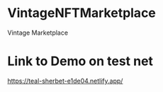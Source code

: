 # VintageNFTMarketplace

Vintage Marketplace

# Link to Demo on test net

https://teal-sherbet-e1de04.netlify.app/
